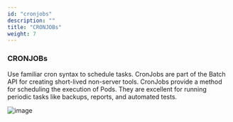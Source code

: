 ```yaml
---
id: "cronjobs"
description: ""
title: "CRONJOBs"
weight: 7
---
```


### CRONJOBs

Use familiar cron syntax to schedule tasks. CronJobs are part of the Batch API for creating short-lived non-server tools. CronJobs provide a method for scheduling the execution of Pods. They are excellent for running periodic tasks like backups, reports, and automated tests.

![image](cronjob.png)